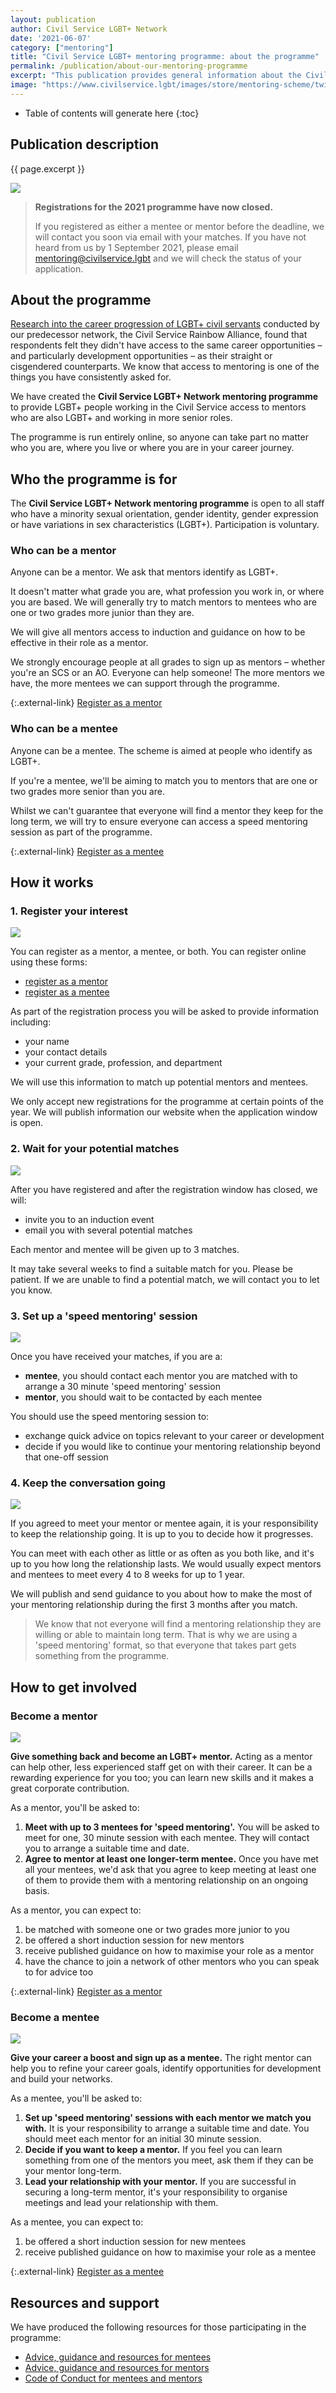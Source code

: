 ```yaml
---
layout: publication
author: Civil Service LGBT+ Network
date: '2021-06-07'
category: ["mentoring"]
title: "Civil Service LGBT+ mentoring programme: about the programme"
permalink: /publication/about-our-mentoring-programme
excerpt: "This publication provides general information about the Civil Service LGBT+ Network's mentoring programme, including eligibitly, how to become a mentor and a mentee, and what resources and support are available."
image: "https://www.civilservice.lgbt/images/store/mentoring-scheme/twitter-timeline--mentoring-for-lgbt-civil-servants.png"
---
```


<!-- Include the following to generate a Table of Contents -->
* Table of contents will generate here
{:toc}
<!-- Don't touch the Table of Contents above -->
<!-- Include this line to process the Markdown and format the content properly -->
<div id="markdown-content" markdown="1">
<!-- Don't remove the line of code above -->

## Publication description

{{ page.excerpt }}

![](https://www.civilservice.lgbt/images/store/mentoring-scheme/twitter-timeline--mentoring-for-lgbt-civil-servants.png)

> **Registrations for the 2021 programme have now closed.**
>
> If you registered as either a mentee or mentor before the deadline, we will contact you soon via email with your matches. If you have not heard from us by 1 September 2021, please email <mentoring@civilservice.lgbt> and we will check the status of your application.

## About the programme

[Research into the career progression of LGBT+ civil servants](/publication/2011/10/01/career-development-for-lesbian-gay-bisexual-and-transgender-civil-servants) conducted by our predecessor network, the Civil Service Rainbow Alliance, found that respondents felt they didn't have access to the same career opportunities – and particularly development opportunities – as their straight or cisgendered counterparts. We know that access to mentoring is one of the things you have consistently asked for.

We have created the **Civil Service LGBT+ Network mentoring programme** to provide LGBT+ people working in the Civil Service access to mentors who are also LGBT+ and working in more senior roles.

The programme is run entirely online, so anyone can take part no matter who you are, where you live or where you are in your career journey.

## Who the programme is for

The **Civil Service LGBT+ Network mentoring programme** is open to all staff who have a minority sexual orientation, gender identity, gender expression or have variations in sex characteristics (LGBT+). Participation is voluntary.

### Who can be a mentor

Anyone can be a mentor. We ask that mentors identify as LGBT+.

It doesn't matter what grade you are, what profession you work in, or where you are based. We will generally try to match mentors to mentees who are one or two grades more junior than they are.

We will give all mentors access to induction and guidance on how to be effective in their role as a mentor.

We strongly encourage people at all grades to sign up as mentors – whether you're an SCS or an AO. Everyone can help someone! The more mentors we have, the more mentees we can support through the programme.

{:.external-link}
[Register as a mentor](https://www.civilservice.lgbt/publication/register-as-a-mentor)

### Who can be a mentee

Anyone can be a mentee. The scheme is aimed at people who identify as LGBT+.

If you're a mentee, we'll be aiming to match you to mentors that are one or two grades more senior than you are.

Whilst we can't guarantee that everyone will find a mentor they keep for the long term, we will try to ensure everyone can access a speed mentoring session as part of the programme.

{:.external-link}
[Register as a mentee](https://www.civilservice.lgbt/publication/register-as-a-mentee)

## How it works

### 1. Register your interest

![](https://www.civilservice.lgbt/images/store/mentoring-scheme/website-explainer-1.png)

You can register as a mentor, a mentee, or both. You can register online using these forms:

- [register as a mentor](https://www.civilservice.lgbt/publication/register-as-a-mentor)
- [register as a mentee](https://www.civilservice.lgbt/publication/register-as-a-mentee)

As part of the registration process you will be asked to provide information including:

- your name
- your contact details
- your current grade, profession, and department

We will use this information to match up potential mentors and mentees.

We only accept new registrations for the programme at certain points of the year. We will publish information our website when the application window is open.

### 2. Wait for your potential matches

![](https://www.civilservice.lgbt/images/store/mentoring-scheme/website-explainer-2.png)

After you have registered and after the registration window has closed, we will:

- invite you to an induction event
- email you with several potential matches

Each mentor and mentee will be given up to 3 matches.

It may take several weeks to find a suitable match for you. Please be patient. If we are unable to find a potential match, we will contact you to let you know.

### 3. Set up a 'speed mentoring' session

![](https://www.civilservice.lgbt/images/store/mentoring-scheme/website-explainer-3.png)

Once you have received your matches, if you are a:

- **mentee**, you should contact each mentor you are matched with to arrange a 30 minute 'speed mentoring' session
- **mentor**, you should wait to be contacted by each mentee

You should use the speed mentoring session to:

- exchange quick advice on topics relevant to your career or development
- decide if you would like to continue your mentoring relationship beyond that one-off session

### 4. Keep the conversation going

![](https://www.civilservice.lgbt/images/store/mentoring-scheme/website-explainer-4.png)

If you agreed to meet your mentor or mentee again, it is your responsibility to keep the relationship going. It is up to you to decide how it progresses.

You can meet with each other as little or as often as you both like, and it's up to you how long the relationship lasts. We would usually expect mentors and mentees to meet every 4 to 8 weeks for up to 1 year.

We will publish and send guidance to you about how to make the most of your mentoring relationship during the first 3 months after you match.

> We know that not everyone will find a mentoring relationship they are willing or able to maintain long term. That is why we are using a 'speed mentoring' format, so that everyone that takes part gets something from the programme.

## How to get involved

### Become a mentor

![](https://www.civilservice.lgbt/images/store/mentoring-scheme/twitter-timeline--become-a-mentor.png)

**Give something back and become an LGBT+ mentor.** Acting as a mentor can help other, less experienced staff get on with their career. It can be a rewarding experience for you too; you can learn new skills and it makes a great corporate contribution.

As a mentor, you'll be asked to:

1. **Meet with up to 3 mentees for 'speed mentoring'.** You will be asked to meet for one, 30 minute session with each mentee. They will contact you to arrange a suitable time and date.
2. **Agree to mentor at least one longer-term mentee.** Once you have met all your mentees, we'd ask that you agree to keep meeting at least one of them to provide them with a mentoring relationship on an ongoing basis.

As a mentor, you can expect to:

1. be matched with someone one or two grades more junior to you
2. be offered a short induction session for new mentors
3. receive published guidance on how to maximise your role as a mentor
4. have the chance to join a network of other mentors who you can speak to for advice too

{:.external-link}
[Register as a mentor](https://www.civilservice.lgbt/publication/register-as-a-mentor)

### Become a mentee

![](https://www.civilservice.lgbt/images/store/mentoring-scheme/twitter-timeline--find-a-mentor.png)

**Give your career a boost and sign up as a mentee.** The right mentor can help you to refine your career goals, identify opportunities for development and build your networks.

As a mentee, you'll be asked to:

1. **Set up 'speed mentoring' sessions with each mentor we match you with.** It is your responsibility to arrange a suitable time and date. You should meet each mentor for an initial 30 minute session.
2. **Decide if you want to keep a mentor.** If you feel you can learn something from one of the mentors you meet, ask them if they can be your mentor long-term.
2. **Lead your relationship with your mentor.** If you are successful in securing a long-term mentor, it's your responsibility to organise meetings and lead your relationship with them.

As a mentee, you can expect to:

1. be offered a short induction session for new mentees
2. receive published guidance on how to maximise your role as a mentee

{:.external-link}
[Register as a mentee](https://www.civilservice.lgbt/publication/register-as-a-mentee)

## Resources and support

We have produced the following resources for those participating in the programme:

- [Advice, guidance and resources for mentees](/publication/resources-for-mentees)
- [Advice, guidance and resources for mentors](/publication/resources-for-mentors)
- [Code of Conduct for mentees and mentors](/publication/mentoring-code-of-conduct)


<!-- Include this line to process the Markdown and format the content properly -->
</div>
<!-- Don't remove the line of code above -->
